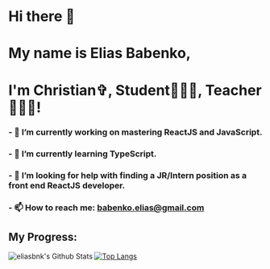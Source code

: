 # Hi there 👋

# My name is <strong>Elias Babenko</strong>,
# I'm Christian✞, Student🧑🏻‍💻, Teacher🧑🏻‍🏫!

### - 🔭 I’m currently working on mastering ReactJS and JavaScript.
### - 🌱 I’m currently learning TypeScript.
### - 🤔 I’m looking for help with finding a JR/Intern position as a front end ReactJS developer.
### - 📫 How to reach me: <a href="mailto:babenko.elias@gmail.com" target="_blank" rel="noopener noreferrer">babenko.elias@gmail.com</a>

## My Progress:

<img align="left" alt="eliasbnk's Github Stats" src="https://github-readme-stats-eliasbnk.vercel.app/api?username=eliasbnk&theme=github_dark&show_icons=true&hide_border=true&count_private=true"/>

[![Top Langs](https://github-readme-stats-eliasbnk.vercel.app/api/top-langs/?username=eliasbnk&theme=github_dark&layout=compact&hide_border=true)](https://www.linkedin.com/in/eliasbnk/)



